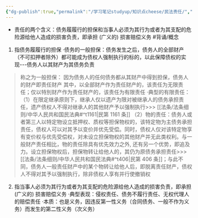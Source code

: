 ```yaml
---
{"dg-publish":true,"permalink":"/学习笔记studyup/知识点cheese/民法责任/","dgPassFrontmatter":true,"noteIcon":"","created":"2024-07-16T09:48:46.367+08:00","updated":"2024-09-30T11:35:10.480+08:00"}
---
```


- 责任的两个含义：债务履履行的担保和当事人必须为其行为或者为其支配的危险源给他人造成的损害负责，即承担 (广义的) 损害赔偿义务 #背诵/概念 
1. 指债务履履行的担保
·债务的一般担保：债务发生之后，债务人的全部财产（不可扣押者除外）都可能成为债权人强制执行的标的，以此保障债权的实现---债务人以其财产为其债务负责
>称之为一般担保：
>因为债务人的任何债务都从其财产中得到担保，债务人的财产即责任财产
>其中，以全部财产作为责任财产的，该责任为无限责任；仅以特別财产作为责任财产的，该责任为有限责任
>·典型的有限责任：
>（1）在限定继承原则下，继承人仅以遗产为限对被继承人的债务承担责任，遗产债权人不得对继承人的其他财产予以强制执行>>> [[法条/法条细则/中华人民共和国民法典#^t1161\|民第 1161 条]]
>（2）物的责任：债务人或者第三人以特定物设立抵押权、质权等担保物权的，该特定物为主债务承担责任，债权人可以对其予以变价并优先受偿。同时，债权人仅对该特定物享有变价权与优先受偿权，对未设立担保物权的其他财产并无此类权利。与⼀般财产责任相比，物的责任除具有优先效力之外, 还有另⼀个优势，即追及力。设⽴担保物权后，担保物转让给他人的，其仍为原债务承担责任>>> [[法条/法条细则/中华人民共和国民法典#^t406\|民第 406 条]]；与此不同，债务人一般责任财产中的某个物转让给他人后，即脱离责任财产，债权人不得对其予以强制执行，除非债权人享有并行使撤销权

2. 指当事人必须为其行为或者为其支配的危险源给他人造成的损害负责，即承担 (广义的) 损害赔偿义务
·典型表现：侵权责任、债务不履行责任、无权代理人的赔偿责任
·本质：也是义务，因违反第一性义务（合同债务、一般不作为义务）而发生的第二性义务（次义务）